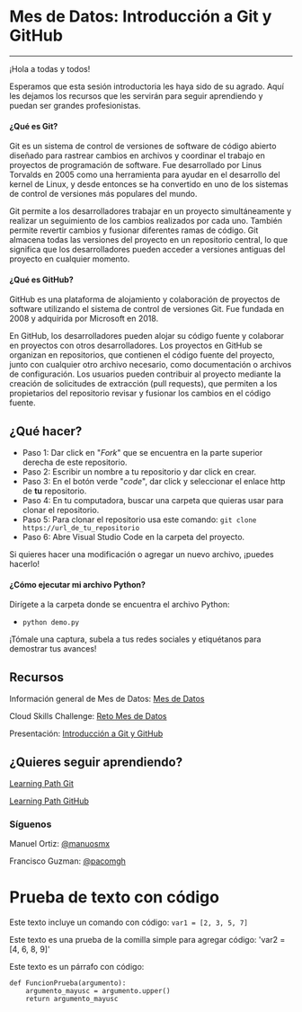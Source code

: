 # Mes de Datos: Introducción a Git y GitHub
---
¡Hola a todas y todos!

Esperamos que esta sesión introductoria les haya sido de su agrado. Aquí les dejamos los recursos que les servirán para seguir aprendiendo y puedan ser grandes profesionistas.

#### ¿Qué es Git?

Git es un sistema de control de versiones de software de código abierto diseñado para rastrear cambios en archivos y coordinar el trabajo en proyectos de programación de software. Fue desarrollado por Linus Torvalds en 2005 como una herramienta para ayudar en el desarrollo del kernel de Linux, y desde entonces se ha convertido en uno de los sistemas de control de versiones más populares del mundo.

Git permite a los desarrolladores trabajar en un proyecto simultáneamente y realizar un seguimiento de los cambios realizados por cada uno. También permite revertir cambios y fusionar diferentes ramas de código. Git almacena todas las versiones del proyecto en un repositorio central, lo que significa que los desarrolladores pueden acceder a versiones antiguas del proyecto en cualquier momento.


#### ¿Qué es GitHub?

GitHub es una plataforma de alojamiento y colaboración de proyectos de software utilizando el sistema de control de versiones Git. Fue fundada en 2008 y adquirida por Microsoft en 2018.

En GitHub, los desarrolladores pueden alojar su código fuente y colaborar en proyectos con otros desarrolladores. Los proyectos en GitHub se organizan en repositorios, que contienen el código fuente del proyecto, junto con cualquier otro archivo necesario, como documentación o archivos de configuración. Los usuarios pueden contribuir al proyecto mediante la creación de solicitudes de extracción (pull requests), que permiten a los propietarios del repositorio revisar y fusionar los cambios en el código fuente.

## ¿Qué hacer?

- Paso 1: Dar click en "*Fork*" que se encuentra en la parte superior derecha de este repositorio.
- Paso 2: Escribir un nombre a tu repositorio y dar click en crear.
- Paso 3: En el botón verde "*code*", dar click y seleccionar el enlace http de **tu** repositorio.
- Paso 4: En tu computadora, buscar una carpeta que quieras usar para clonar el repositorio.
- Paso 5: Para clonar el repositorio usa este comando: ```git clone https://url_de_tu_repositorio```
- Paso 6: Abre Visual Studio Code en la carpeta del proyecto.

Si quieres hacer una modificación o agregar un nuevo archivo, ¡puedes hacerlo!

#### ¿Cómo ejecutar mi archivo Python?

Dirígete a la carpeta donde se encuentra el archivo Python: 

- ```python demo.py```

¡Tómale una captura, subela a tus redes sociales y etiquétanos para demostrar tus avances!

## Recursos

Información general de Mes de Datos: [Mes de Datos](https://aka.ms/MesDeDatos)

Cloud Skills Challenge: [Reto Mes de Datos](https://aka.ms/RetoMesdeDatos)

Presentación: [Introducción a Git y GitHub](./slides/GitGitHubMesdeDatos.pptx)


## ¿Quieres seguir aprendiendo?

[Learning Path Git](https://aka.ms/Mar1IntrotoGit2)

[Learning Path GitHub](https://aka.ms/Mar1IntrotoGitHub2)


### Síguenos

Manuel Ortiz: [@manuosmx](https://instagram.com/manuosmx)

Francisco Guzman: [@pacomgh](https://instagram.com/pacomgh)

# Prueba de texto con código
Este texto incluye un comando con código:  `var1 = [2, 3, 5, 7]`

Este texto es una prueba de la comilla simple para agregar código: 'var2 = [4, 6, 8, 9]'

Este texto es un párrafo con código:
```
def FuncionPrueba(argumento):
    argumento_mayusc = argumento.upper()
    return argumento_mayusc
```